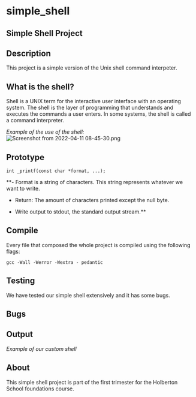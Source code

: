 # simple_shell
## Simple Shell Project

## Description
This project is a simple version of the Unix shell command interpeter.

## What is the shell?
Shell is a UNIX term for the interactive user interface with an operating system. The shell is the layer of programming that understands and executes the commands a user enters. In some systems, the shell is called a command interpreter.

*Example of the use of the shell:*
![Screenshot from 2022-04-11 08-45-30.png](:/fe7a0ac301134bcdb907f5ff67b4d8b0)

## Prototype
`int _printf(const char *format, ...);`

**- Format is a string of characters. This string represents whatever we want to write.

- Return: The amount of characters printed except the null byte.

- Write output to stdout, the standard output stream.**

## Compile
Every file that composed the whole project is compiled using the following flags:

`gcc -Wall -Werror -Wextra - pedantic`

## Testing

We have tested our simple shell extensively and it has some bugs.

## Bugs


## Output
*Example of our custom shell*

## About
This simple shell project is part of the first trimester for the Holberton School foundations course.
